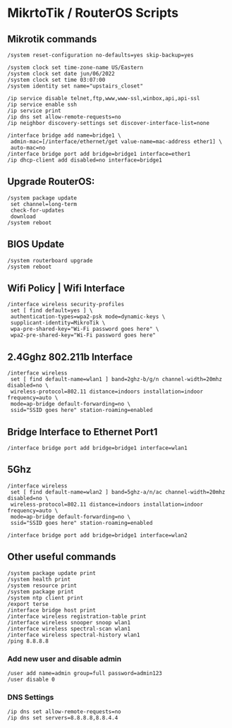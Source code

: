 # MikrtoTik / RouterOS Scripts

## Mikrotik commands

```
/system reset-configuration no-defaults=yes skip-backup=yes
```
```
/system clock set time-zone-name US/Eastern
/system clock set date jun/06/2022
/system clock set time 03:07:00
/system identity set name="upstairs_closet"
```
```
/ip service disable telnet,ftp,www,www-ssl,winbox,api,api-ssl
/ip service enable ssh
/ip service print
/ip dns set allow-remote-requests=no
/ip neighbor discovery-settings set discover-interface-list=none
```
```
/interface bridge add name=bridge1 \
 admin-mac=[/interface/ethernet/get value-name=mac-address ether1] \
 auto-mac=no
/interface bridge port add bridge=bridge1 interface=ether1
/ip dhcp-client add disabled=no interface=bridge1
```
## Upgrade RouterOS:
```
/system package update
 set channel=long-term
 check-for-updates
 download
/system reboot
```
## BIOS Update
```
/system routerboard upgrade
/system reboot
```
## Wifi Policy | Wifi Interface
```
/interface wireless security-profiles
 set [ find default=yes ] \
 authentication-types=wpa2-psk mode=dynamic-keys \
 supplicant-identity=MikroTik \
 wpa-pre-shared-key="Wi-Fi password goes here" \
 wpa2-pre-shared-key="Wi-Fi password goes here"
```
## 2.4Gghz 802.211b Interface
```
/interface wireless
 set [ find default-name=wlan1 ] band=2ghz-b/g/n channel-width=20mhz disabled=no \
 wireless-protocol=802.11 distance=indoors installation=indoor frequency=auto \
 mode=ap-bridge default-forwarding=no \
 ssid="SSID goes here" station-roaming=enabled
 ```
 ## Bridge Interface to Ethernet Port1

```
/interface bridge port add bridge=bridge1 interface=wlan1
```
## 5Ghz
```
/interface wireless
 set [ find default-name=wlan2 ] band=5ghz-a/n/ac channel-width=20mhz disabled=no \
 wireless-protocol=802.11 distance=indoors installation=indoor frequency=auto \
 mode=ap-bridge default-forwarding=no \
 ssid="SSID goes here" station-roaming=enabled

/interface bridge port add bridge=bridge1 interface=wlan2
```
## Other useful commands
```
/system package update print
/system health print
/system resource print
/system package print
/system ntp client print
/export terse
/interface bridge host print
/interface wireless registration-table print
/interface wireless snooper snoop wlan1
/interface wireless spectral-scan wlan1
/interface wireless spectral-history wlan1
/ping 8.8.8.8
```
### Add new user and disable admin
```commandline
/user add name=admin group=full password=admin123
/user disable 0
```
### DNS Settings
```commandline
/ip dns set allow-remote-requests=no
/ip dns set servers=8.8.8.8,8.8.4.4
```
